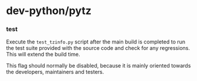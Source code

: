 # dev-python/pytz

### test
Execute the `test_tzinfo.py` script after the main build is completed to run the test suite provided with the source code and check for any regressions. This will extend the build time.

This flag should normally be disabled, because it is mainly oriented towards the developers, maintainers and testers.

